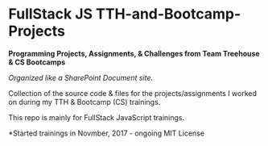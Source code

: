 # FullStack JS TTH-and-Bootcamp-Projects
**Programming Projects, Assignments, &amp; Challenges from Team Treehouse &amp; CS Bootcamps**

*Organized like a SharePoint Document site.* 

Collection of the source code & files for the projects/assignments I worked on during my TTH & Bootcamp (CS) trainings.

This repo is mainly for FullStack JavaScript trainings. 

*Started trainings in Novmber, 2017 - ongoing
MIT License
